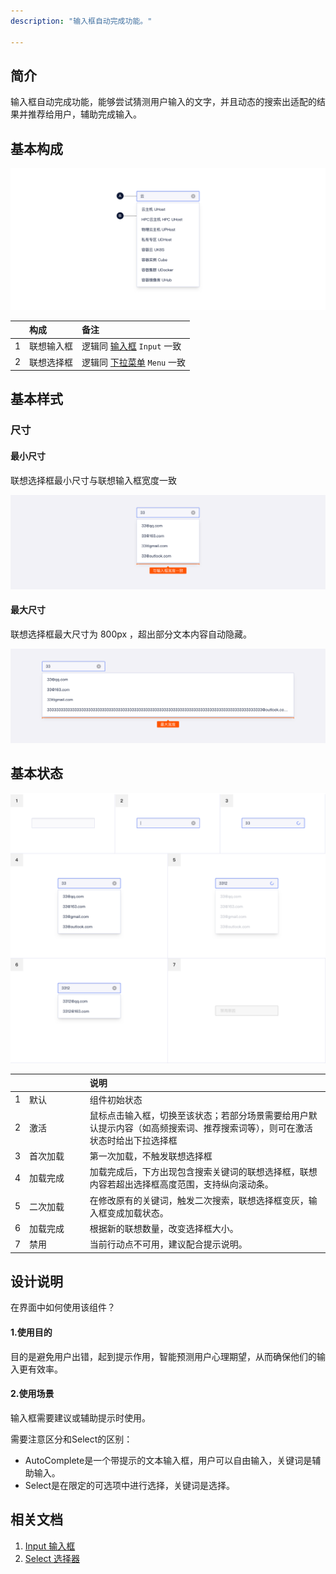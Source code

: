```yaml
---
description: "输入框自动完成功能。"

---
```


<!--副标题具体写法见源代码模式-->

## 简介

输入框自动完成功能，能够尝试猜测⽤户输⼊的⽂字，并且动态的搜索出适配的结果并推荐给⽤户，辅助完成输⼊。

## 基本构成

![单类型构成](../../../images/Button/单类型构成.png)

|      | 构成       | 备注                            |
| :--: | :--------- | :------------------------------ |
|  1   | 联想输入框 | 逻辑同 [输入框]() `Input` 一致  |
|  2   | 联想选择框 | 逻辑同 [下拉菜单]() `Menu` 一致 |



## 基本样式

### 尺寸

#### 最小尺寸

联想选择框最小尺寸与联想输入框宽度一致

![1](../../../images/Button/1-4810821.png)

#### 最大尺寸

联想选择框最大尺寸为 800px ，超出部分文本内容自动隐藏。

![2](../../../images/Button/2.png)


## 基本状态

![状态](../../../images/Button/状态-4813234.png)

|   | &nbsp;&nbsp;&nbsp;&nbsp;&nbsp;&nbsp;&nbsp;&nbsp;&nbsp;&nbsp;&nbsp;&nbsp;&nbsp;&nbsp;&nbsp;&nbsp;&nbsp;&nbsp;&nbsp;&nbsp;&nbsp;&nbsp;             | 说明                                                         |
| ---- | :------- | :----------------------------------------------------------- |
| 1    | 默认     | 组件初始状态                                                 |
| 2    | 激活     | 鼠标点击输入框，切换至该状态；若部分场景需要给用户默认提示内容（如高频搜索词、推荐搜索词等），则可在激活状态时给出下拉选择框 |
| 3    | 首次加载 | 第一次加载，不触发联想选择框                                 |
| 4    | 加载完成 | 加载完成后，下方出现包含搜索关键词的联想选择框，联想内容若超出选择框高度范围，支持纵向滚动条。 |
| 5    | 二次加载 | 在修改原有的关键词，触发二次搜索，联想选择框变灰，输入框变成加载状态。 |
| 6    | 加载完成 | 根据新的联想数量，改变选择框大小。                           |
| 7    | 禁用     | 当前行动点不可用，建议配合提示说明。                         |



## 设计说明

在界面中如何使用该组件？



#### 1.使用目的

⽬的是避免⽤户出错，起到提示作⽤，智能预测⽤户⼼理期望，从⽽确保他们的输⼊更有效率。



#### 2.使用场景

输入框需要建议或辅助提示时使用。



需要注意区分和Select的区别：

- AutoComplete是一个带提示的文本输入框，用户可以自由输入，关键词是辅助输入。
- Select是在限定的可选项中进行选择，关键词是选择。

## 相关文档
1. [Input 输入框](/component/Input/)
2. [Select 选择器](/component/Select/)

